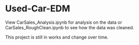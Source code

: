 # Used-Car-EDM
View CarSales_Analysis.ipynb for analysis on the data or CarSales_RoughClean.ipynb to see how the data was cleaned.

This project is still in works and change over time.
